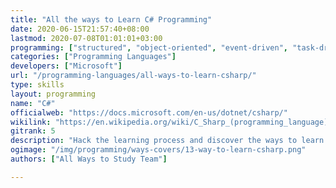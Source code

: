 ```yaml
---
title: "All the ways to Learn C# Programming"
date: 2020-06-15T21:57:40+08:00
lastmod: 2020-07-08T01:01:01+03:00
programming: ["structured", "object-oriented", "event-driven", "task-driven", "functional", "generic", "reflective", "concurrent"]
categories: ["Programming Languages"]
developers: ["Microsoft"]
url: "/programming-languages/all-ways-to-learn-csharp/"
type: skills
layout: programming
name: "C#"
officialweb: "https://docs.microsoft.com/en-us/dotnet/csharp/"
wikilink: "https://en.wikipedia.org/wiki/C_Sharp_(programming_language)"
gitrank: 5
description: "Hack the learning process and discover the ways to learn C# programming easier with their pros and cons suggested for any level from beginner to professional."
ogimage: "/img/programming/ways-covers/13-way-to-learn-csharp.png"
authors: ["All Ways to Study Team"]

---
```


